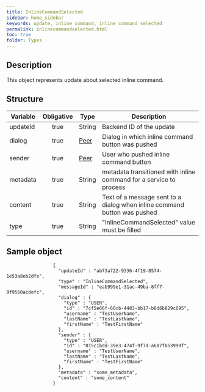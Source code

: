```yaml
---
title: InlineCommandSelected
sidebar: home_sidebar
keywords: update, inline command, inline command selected
permalink: inlinecommandselected.html
toc: true
folder: Types
---
```


## Description

<p> This object represents update  about selected inline command.
</p>

## Structure

| Variable  | Obligative  |Type| Description
|---|:---:|---|---|
| updateId  | true |String| Backend ID of the update |
| dialog  | true |[Peer](https://btsdigital.github.io/bot-api-contract/peer.html) |  Dialog in which inline command button was pushed |
| sender  | true |[Peer](https://btsdigital.github.io/bot-api-contract/peer.html) |  User who pushed inline command button  |
| metadata  | true | String |metadata transitioned with inline command for a service to process |
| content  | true | String |Text of a message sent to a dialog when inline command button was pushed |
| type  | true | String | "InlineCommandSelected" value must be filled

## Sample object

```
                 {
                   "updateId" : "ab73a722-9336-4f19-8574-1e53a8eb2dfe",
                   "type" : "InlineCommandSelected",
                   "messageId" : "eab999e1-31ac-49ba-8ff7-9f9560acdefc",
                   "dialog" : {
                     "type" : "USER",
                     "id" : "7cf5e66f-60cb-4483-bb17-b8d6b829c695",
                     "username" : "TestUserName",
                     "lastName" : "TestLastName",
                     "firstName" : "TestFirstName"
                   },
                   "sender" : {
                     "type" : "USER",
                     "id" : "015c1bdd-39e3-474f-9f7d-a607f853999f",
                     "username" : "TestUserName",
                     "lastName" : "TestLastName",
                     "firstName" : "TestFirstName"
                   },
                   "metadata" : "some_metadata",
                   "content" : "some_content"
                 }
```
